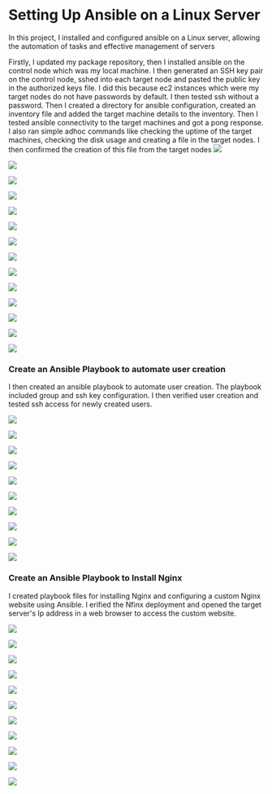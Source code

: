 # Setting Up Ansible on a Linux Server
In this project, I installed and configured ansible on a Linux server, allowing the automation of tasks and effective management of servers

Firstly, I updated my package repository, then I installed ansible on the control node which was my local machine. I then generated an SSH key pair on the control node, sshed into each target node and pasted the public key in the authorized keys file. I did this because ec2 instances which were my target nodes do not have passwords by default. I then tested ssh without a password. Then I created a directory for ansible configuration, created an inventory file and added the target machine details to the inventory. Then I tested ansible connectivity to the target machines and got a pong response. I also ran simple adhoc commands like checking the uptime of the target machines, checking the disk usage and creating a file in the target nodes. I then confirmed the creation of this file from the target nodes
![](./1.png)

![](./2.png)

![](./3.png)

![](./4.png)

![](./5.png)

![](./6.png)

![](./14.png)

![](./7.png)

![](./8.png)

![](./9.png)

![](./10.png)

![](./11.png)

![](./12.png)

![](./13.png)

### Create an Ansible Playbook to automate user creation

I then created an ansible playbook to automate user creation. The playbook included group and ssh key configuration. I then verified user creation and tested ssh access for newly created users.

![](./15.png)

![](./16.png)

![](./17.png)

![](./18.png)

![](./19.png)

![](./20.png)

![](./21.png)

![](./22.png)

![](./23.png)

![](./24.png)

### Create an Ansible Playbook to Install Nginx

I created playbook files for installing Nginx and configuring a custom Nginx website using Ansible. I erified the Nfinx deployment and opened the target server's Ip address in a web browser to access the custom website.

![](./25.png)

![](./26.png)

![](./27.png)

![](./28.png)

![](./29.png)

![](./30.png)

![](./31.png)

![](./32.png)

![](./33.png)

![](./34.png)

![](./35.png)